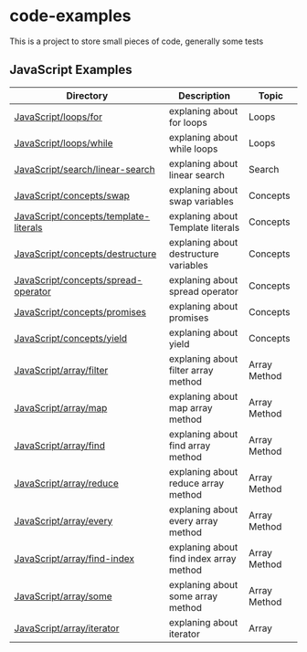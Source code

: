 # code-examples

This is a project to store small pieces of code, generally some tests

## JavaScript Examples

| Directory                                                                         | Description                             | Topic        |
| --------------------------------------------------------------------------------- | --------------------------------------- | ------------ |
| [JavaScript/loops/for](JavaScript/loops/for.js)                                   | explaning about for loops               | Loops        |
| [JavaScript/loops/while](JavaScript/loops/while.js)                               | explaning about while loops             | Loops        |
| [JavaScript/search/linear-search](JavaScript/search/linear-search.js)             | explaning about linear search           | Search       |
| [JavaScript/concepts/swap](JavaScript/concepts/swap.js)                           | explaning about swap variables          | Concepts     |
| [JavaScript/concepts/template-literals](JavaScript/concepts/template-literals.js) | explaning about Template literals       | Concepts     |
| [JavaScript/concepts/destructure](JavaScript/concepts/destructure.js)             | explaning about destructure variables   | Concepts     |
| [JavaScript/concepts/spread-operator](JavaScript/concepts/spread-operator.js)     | explaning about spread operator         | Concepts     |
| [JavaScript/concepts/promises](JavaScript/concepts/promises.js)                   | explaning about promises                | Concepts     |
| [JavaScript/concepts/yield](JavaScript/concepts/yield.js)                         | explaning about yield                   | Concepts     |
| [JavaScript/array/filter](JavaScript/array/filter.js)                             | explaning about filter array method     | Array Method |
| [JavaScript/array/map](JavaScript/array/map.js)                                   | explaning about map array method        | Array Method |
| [JavaScript/array/find](JavaScript/array/find.js)                                 | explaning about find array method       | Array Method |
| [JavaScript/array/reduce](JavaScript/array/reduce.js)                             | explaning about reduce array method     | Array Method |
| [JavaScript/array/every](JavaScript/array/every.js)                               | explaning about every array method      | Array Method |
| [JavaScript/array/find-index](JavaScript/array/find-index.js)                     | explaning about find index array method | Array Method |
| [JavaScript/array/some](JavaScript/array/some.js)                                 | explaning about some array method       | Array Method |
| [JavaScript/array/iterator](JavaScript/array/iterator.js)                         | explaning about iterator                | Array        |
